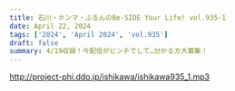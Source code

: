 ```yaml
---
title: 石川・ホンマ・ぶるんのBe-SIDE Your Life! vol.935-1
date: April 22, 2024
tags: ['2024', 'April 2024', 'vol.935']
draft: false
summary: 4/19収録！今配信がピンチでして…分かる方大募集！
---
```


http://project-phi.ddo.jp/ishikawa/ishikawa935_1.mp3